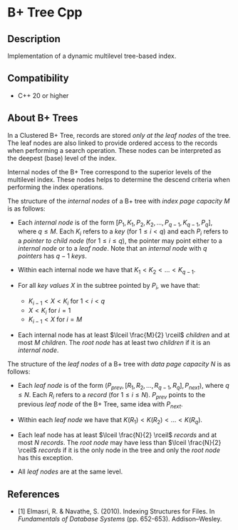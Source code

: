 # B+ Tree Cpp


## Description
Implementation of a dynamic multilevel tree-based index.

## Compatibility

- C++ 20 or higher

## About B+ Trees
In a Clustered B+ Tree, records are stored _only at the leaf nodes_ of the tree. The leaf nodes are also linked to provide 
ordered access to the records when performing a search operation. These nodes can be interpreted as the deepest (base) level of the index.

Internal nodes of the B+ Tree correspond to the superior levels of the multilevel index. These nodes helps to determine the 
descend criteria when performing the index operations.



The structure of the _internal nodes_ of a B+ tree with _index page capacity_ $M$ is as follows:
 
 - Each _internal node_ is of the form $\left[P_1, K_1, P_2, K_2, ..., P_{q-1}, K_{q-1}, P_q \right]$, where $q \leq M$. Each $K_i$ refers to a _key_ (for $1 \leq i \lt q$) and each $P_i$ refers to a _pointer to child node_ (for $1 \leq i \leq q$), the pointer may point either to a _internal node_ or to a _leaf node_. Note that an _internal node_ with $q$ _pointers_ has $q - 1$ _keys_.

 - Within each internal node we have that $K_{1} < K_{2} < ... < K_{q-1}$.

 - For all _key values_ $X$ in the subtree pointed by $P_{i}$, we have that:
   - $K_{i-1} \lt X \lt K_{i}$ for $1 \lt i \lt q$
   - $X \lt K_{i}$ for $i = 1$
   - $K_{i-1} \lt X$ for $i = M$

 
 - Each internal node has at least $\lceil \frac{M}{2} \rceil$ _children_ and at most $M$ _children_. The _root node_ has at least two _children_ if it is an _internal node_.

The structure of the _leaf nodes_ of a B+ tree with _data page capacity_ $N$ is as follows:

 - Each _leaf node_ is of the form $(P_{prev}, \left[R_1, R_2, ..., R_{q-1}, R_{q} \right], P_{next})$, where $q \leq N$. Each $R_i$ refers to a _record_ (for $1 \leq i \leq N$). $P_{prev}$ points to the previous _leaf node_ of the B+ Tree, same idea with $P_{next}$. 

 - Within each _leaf node_ we have that $K(R_{1}) < K(R_{2}) < ... < K(R_{q})$.

 - Each leaf node has at least $\lceil \frac{N}{2} \rceil$ _records_ and at most $N$ _records_. The _root node_ may have less than $\lceil \frac{N}{2} \rceil$ _records_ if it is the only node in the tree and only the _root node_ has this exception.
   
 - All _leaf nodes_ are at the same level.

## References

- [1] Elmasri, R. & Navathe, S. (2010). Indexing Structures for Files. In _Fundamentals of Database Systems_ (pp. 652-653). Addison–Wesley.
